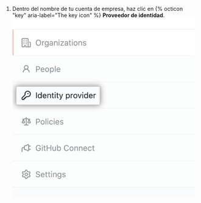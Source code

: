 1. Dentro del nombre de tu cuenta de empresa, haz clic en {% octicon "key" aria-label="The key icon" %} **Proveedor de identidad**. ![Pestaña de "proveedor de identidad" en la barra lateral de la empresa](/assets/images/help/enterprises/enterprise-account-identity-provider-tab.png)
